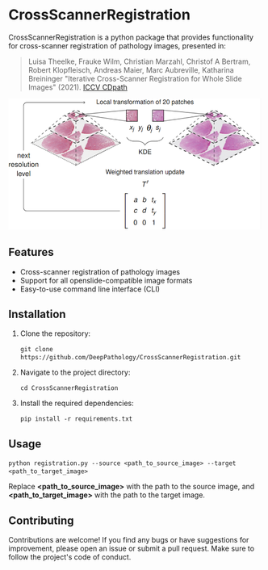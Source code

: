 # CrossScannerRegistration

CrossScannerRegistration is a python package that provides functionality for cross-scanner registration of pathology 
images, presented in: 

> Luisa Theelke, Frauke Wilm, Christian Marzahl, Christof A Bertram, Robert Klopfleisch, Andreas Maier, Marc Aubreville,
 Katharina Breininger "Iterative Cross-Scanner Registration for Whole Slide Images" (2021).
[ICCV CDpath](https://openaccess.thecvf.com/content/ICCV2021W/CDPath/papers/Theelke_Iterative_Cross-Scanner_Registration_for_Whole_Slide_Images_ICCVW_2021_paper.pdf) 

     
<p float="left">
  <img src="registration.png" width="500" alt="Registration"/>
</p>
     
## Features

- Cross-scanner registration of pathology images
- Support for all openslide-compatible image formats
- Easy-to-use command line interface (CLI)

## Installation

1. Clone the repository:

   ```console
   git clone https://github.com/DeepPathology/CrossScannerRegistration.git
   ```

2. Navigate to the project directory:

   ```console
   cd CrossScannerRegistration
   ```
   
3. Install the required dependencies:

   ```console
   pip install -r requirements.txt
   ```
   
## Usage
   ```console
   python registration.py --source <path_to_source_image> --target <path_to_target_image>
   ```
   
Replace **<path_to_source_image>** with the path to the source image, and **<path_to_target_image>** with the path to 
the target image. 

## Contributing
Contributions are welcome! If you find any bugs or have suggestions for improvement, please open an issue or submit a 
pull request. Make sure to follow the project's code of conduct.